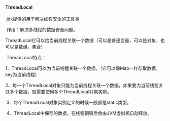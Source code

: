#### ThreadLocal

​	jdk提供的用于解决线程安全的工具类

​	作用：解决多线程的数据安全问题。

​	ThreadLocal它可以给当前线程关联一个数据（可以是普通变量，可以是对象，也可以是数组，集合）

​	ThreadLocal特点：

​			1、ThreadLocal可以为当前线程关联一个数据。（它可以像Map一样存取数据，key为当前线程）

​			2、每一个ThreadLocal对象只能为当前线程关联一个数据，如果要为当前线程关联多个数据，就需要使用多个ThreadLocal对象实例。

​			3、每个ThreadLocal对象实例定义的时候一般都是static类型。

​			4、ThreadLocal中保存的数据，在线程销毁后会由JVM虚拟机自动释放。